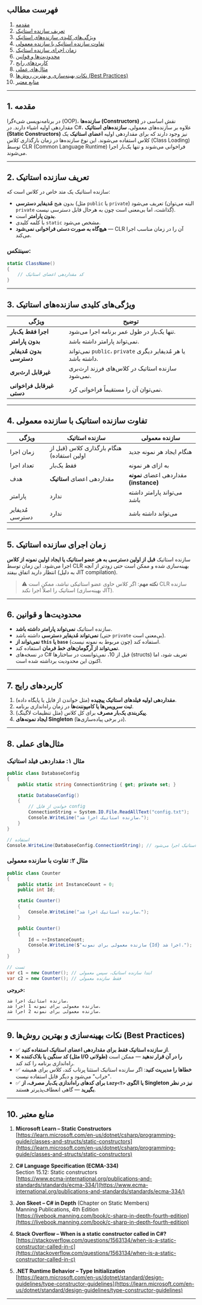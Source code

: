﻿
## فهرست مطالب

1. [مقدمه](#1-مقدمه)  
2. [تعریف سازنده استاتیک](#2-تعریف-سازنده-استاتیک)  
3. [ویژگی‌های کلیدی سازنده‌های استاتیک](#3-ویژگی‌های-کلیدی-سازنده‌های-استاتیک)  
4. [تفاوت سازنده استاتیک با سازنده معمولی](#4-تفاوت-سازنده-استاتیک-با-سازنده-معمولی)  
5. [زمان اجرای سازنده استاتیک](#5-زمان-اجرای-سازنده-استاتیک)  
6. [محدودیت‌ها و قوانین](#6-محدودیت‌ها-و-قوانین)  
7. [کاربردهای رایج](#7-کاربردهای-رایج)  
8. [مثال‌های عملی](#8-مثال‌های-عملی)  
9. [نکات بهینه‌سازی و بهترین روش‌ها (Best Practices)](#9-نکات-بهینه‌سازی-و-بهترین-روش‌ها-best-practices)  
10. [منابع معتبر](#10-منابع-معتبر)

---

## 1. مقدمه

در برنامه‌نویسی شیء‌گرا (OOP)، **سازنده‌ها (Constructors)** نقش اساسی در مقداردهی اولیه اشیاء دارند. در C#، علاوه بر سازنده‌های معمولی، **سازنده‌های استاتیک (Static Constructors)** نیز وجود دارند که برای مقداردهی اولیه **اعضای استاتیک** یک کلاس استفاده می‌شوند. این نوع سازنده‌ها در زمان بارگذاری کلاس (Class Loading) توسط CLR (Common Language Runtime) فراخوانی می‌شوند و تنها یک‌بار اجرا می‌شوند.

---

## 2. تعریف سازنده استاتیک

سازنده استاتیک یک متد خاص در کلاس است که:

- بدون هیچ **مُدیفایر دسترسی** (مثل `public` یا `private`) تعریف می‌شود (البته می‌توان `private` گذاشت، اما بی‌معنی است چون به هرحال قابل دسترسی نیست).
- **بدون پارامتر** است.
- با کلمه کلیدی `static` مشخص می‌شود.
- **هیچ‌گاه به صورت دستی فراخوانی نمی‌شود** — CLR آن را در زمان مناسب اجرا می‌کند.

### سینتکس:

```csharp
static ClassName()
{
    // کد مقداردهی اعضای استاتیک
}
```

---

## 3. ویژگی‌های کلیدی سازنده‌های استاتیک

| ویژگی | توضیح |
|--------|--------|
| **اجرا فقط یک‌بار** | تنها یک‌بار در طول عمر برنامه اجرا می‌شود. |
| **بدون پارامتر** | نمی‌تواند پارامتر داشته باشد. |
| **بدون مُدیفایر دسترسی** | نمی‌تواند `public`، `private` یا هر مُدیفایر دیگری داشته باشد. |
| **غیرقابل ارث‌بری** | سازنده استاتیک در کلاس‌های فرزند ارث‌بری نمی‌شود. |
| **غیرقابل فراخوانی دستی** | نمی‌توان آن را مستقیماً فراخوانی کرد. |

---

## 4. تفاوت سازنده استاتیک با سازنده معمولی

| ویژگی | سازنده استاتیک | سازنده معمولی |
|--------|------------------|----------------|
| زمان اجرا | هنگام بارگذاری کلاس (قبل از اولین استفاده) | هنگام ایجاد هر نمونه جدید |
| تعداد اجرا | فقط یک‌بار | به ازای هر نمونه |
| هدف | مقداردهی اعضای **استاتیک** | مقداردهی اعضای **نمونه (instance)** |
| پارامتر | ندارد | می‌تواند پارامتر داشته باشد |
| مُدیفایر دسترسی | ندارد | می‌تواند داشته باشد |

---

## 5. زمان اجرای سازنده استاتیک

سازنده استاتیک **قبل از اولین دسترسی به هر عضو استاتیک یا ایجاد اولین نمونه از کلاس** اجرا می‌شود. این زمان توسط CLR بهینه‌سازی شده و ممکن است حتی زودتر از آنچه انتظار دارید اتفاق بیفتد (به دلیل JIT compilation).

> ⚠️ **نکته مهم**: اگر کلاس حاوی عضو استاتیکی نباشد، ممکن است CLR سازنده استاتیک را اصلاً اجرا نکند (بهینه‌سازی JIT).

---

## 6. محدودیت‌ها و قوانین

- سازنده استاتیک **نمی‌تواند پارامتر داشته باشد**.
- **نمی‌تواند مُدیفایر دسترسی** داشته باشد (حتی `private` بی‌معنی است).
- **نمی‌تواند از `this` یا `base`** استفاده کند (چون مربوط به نمونه نیست).
- **نمی‌تواند از آرگومان‌های خط فرمان** استفاده کند.
- در نسخه‌های C# قبل از 10، نمی‌توانست در ساختارها (structs) تعریف شود، اما اکنون این محدودیت برداشته شده است.

---

## 7. کاربردهای رایج

1. **مقداردهی اولیه فیلدهای استاتیک پیچیده** (مثل خواندن از فایل یا پایگاه داده).
2. **ثبت سرویس‌ها یا کامپوننت‌ها** در زمان راه‌اندازی برنامه.
3. **پیکربندی یک‌بار مصرف** برای کل کلاس (مثل تنظیمات لاگینگ).
4. **ایجاد نمونه‌های Singleton** (در برخی پیاده‌سازی‌ها).

---

## 8. مثال‌های عملی

### مثال ۱: مقداردهی فیلد استاتیک

```csharp
public class DatabaseConfig
{
    public static string ConnectionString { get; private set; }

    static DatabaseConfig()
    {
        // خواندن از فایل config
        ConnectionString = System.IO.File.ReadAllText("config.txt");
        Console.WriteLine("سازنده استاتیک اجرا شد.");
    }
}

// استفاده
Console.WriteLine(DatabaseConfig.ConnectionString); // سازنده استاتیک اجرا می‌شود
```

### مثال ۲: تفاوت با سازنده معمولی

```csharp
public class Counter
{
    public static int InstanceCount = 0;
    public int Id;

    static Counter()
    {
        Console.WriteLine("سازنده استاتیک اجرا شد.");
    }

    public Counter()
    {
        Id = ++InstanceCount;
        Console.WriteLine($"سازنده معمولی برای نمونه {Id} اجرا شد.");
    }
}

// تست
var c1 = new Counter(); // ابتدا سازنده استاتیک، سپس معمولی
var c2 = new Counter(); // فقط سازنده معمولی
```

**خروجی:**
```
سازنده استاتیک اجرا شد.
سازنده معمولی برای نمونه 1 اجرا شد.
سازنده معمولی برای نمونه 2 اجرا شد.
```

---

## 9. نکات بهینه‌سازی و بهترین روش‌ها (Best Practices)

- ✅ **از سازنده استاتیک فقط برای مقداردهی اعضای استاتیک استفاده کنید**.
- ❌ **کد سنگین یا بلاک‌کننده (مثل I/O طولانی) را در آن قرار ندهید** — ممکن است راه‌اندازی برنامه را کند کند.
- ✅ **خطاها را مدیریت کنید**: اگر سازنده استاتیک استثنا پرتاب کند، کلاس برای همیشه "خراب" می‌شود و دیگر قابل استفاده نیست.
- ✅ **برای کدهای راه‌اندازی یک‌بار مصرف، از `Lazy<T>` یا الگوی Singleton نیز در نظر بگیرید** — گاهی انعطاف‌پذیرتر هستند.

---

## 10. منابع معتبر

1. **Microsoft Learn – Static Constructors**  
   [https://learn.microsoft.com/en-us/dotnet/csharp/programming-guide/classes-and-structs/static-constructors](https://learn.microsoft.com/en-us/dotnet/csharp/programming-guide/classes-and-structs/static-constructors)

2. **C# Language Specification (ECMA-334)**  
   Section 15.12: Static constructors  
   [https://www.ecma-international.org/publications-and-standards/standards/ecma-334/](https://www.ecma-international.org/publications-and-standards/standards/ecma-334/)

3. **Jon Skeet – C# in Depth** (Chapter on Static Members)  
   Manning Publications, 4th Edition  
   [https://livebook.manning.com/book/c-sharp-in-depth-fourth-edition](https://livebook.manning.com/book/c-sharp-in-depth-fourth-edition)

4. **Stack Overflow – When is a static constructor called in C#?**  
   [https://stackoverflow.com/questions/1563134/when-is-a-static-constructor-called-in-c](https://stackoverflow.com/questions/1563134/when-is-a-static-constructor-called-in-c)

5. **.NET Runtime Behavior – Type Initialization**  
   [https://learn.microsoft.com/en-us/dotnet/standard/design-guidelines/type-constructor-guidelines](https://learn.microsoft.com/en-us/dotnet/standard/design-guidelines/type-constructor-guidelines)

---